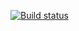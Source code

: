 [![Build status](https://ci.appveyor.com/api/projects/status/qn6i5hibvrsk74pq?svg=true)](https://ci.appveyor.com/project/DimaVasyutin/pageobject1)
